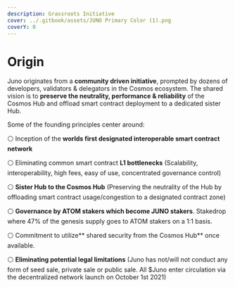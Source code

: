 ```yaml
---
description: Grassroots Initiative
cover: ../.gitbook/assets/JUNO Primary Color (1).png
coverY: 0
---
```


# Origin

Juno originates from a **community driven initiative**, prompted by dozens of developers, validators & delegators in the Cosmos ecosystem. The shared vision is to **preserve the neutrality, performance & reliability** of the Cosmos Hub and offload smart contract deployment to a dedicated sister Hub.

Some of the founding principles center around:

⚪️ Inception of the **worlds first designated interoperable smart contract network**

⚪️ Eliminating common smart contract **L1 bottlenecks** (Scalability, interoperability, high fees, easy of use, concentrated governance control)

⚪️ **Sister Hub to the Cosmos Hub** (Preserving the neutrality of the Hub by offloading smart contract usage/congestion to a designated contract zone)

⚪️ **Governance by ATOM stakers which become JUNO stakers**. Stakedrop where 47% of the genesis supply goes to ATOM stakers on a 1:1 basis.

⚪️ Commitment to utilize** shared security from the Cosmos Hub** once available.

⚪️ **Eliminating potential legal limitations** (Juno has not/will not conduct any form of seed sale, private sale or public sale. All $Juno enter circulation via the decentralized network launch on October 1st 2021)





